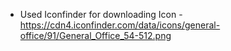 * Used Iconfinder for downloading Icon - https://cdn4.iconfinder.com/data/icons/general-office/91/General_Office_54-512.png